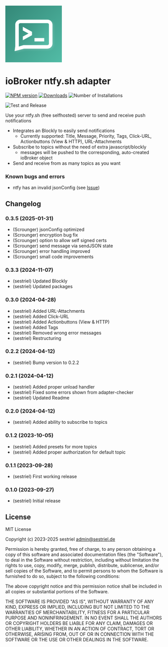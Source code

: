 ![Logo](admin/ntfy.png)
# ioBroker ntfy.sh adapter

[![NPM version](https://img.shields.io/npm/v/iobroker.ntfy.svg)](https://www.npmjs.com/package/iobroker.ntfy) [![Downloads](https://img.shields.io/npm/dm/iobroker.ntfy.svg)](https://www.npmjs.com/package/iobroker.ntfy) ![Number of Installations](https://iobroker.live/badges/ntfy-installed.svg) 

![Test and Release](https://github.com/sestriel/ioBroker.ntfy/workflows/Test%20and%20Release/badge.svg)

Use your ntfy.sh (free selfhosted) server to send and receive push notifications

* Integrates an Blockly to easily send notifications
  - Currently supported: Title, Message, Priority, Tags, Click-URL, Actionbuttons (View & HTTP), URL-Attachments
* Subscribe to topics without the need of extra javascript/blockly 
  - messages will be pushed to the corresponding, auto-created ioBroker object
* Send and receive from as many topics as you want

### Known bugs and errors
* ntfy has an invalid jsonConfig (see [Issue](https://github.com/ioBroker/adapter-react-v5/issues/292))

## Changelog
<!--
	Placeholder for the next version (at the beginning of the line):
	### **WORK IN PROGRESS**
-->
### 0.3.5 (2025-01-31)
* (Scrounger) jsonConfig optimized
* (Scrounger) encryption bug fix
* (Scrounger) option to allow self signed certs
* (Scrounger) send message via sendJSON state
* (Scrounger) error handling improved
* (Scrounger) small code improvements

### 0.3.3 (2024-11-07)
* (sestriel) Updated Blockly
* (sestriel) Updated packages

### 0.3.0 (2024-04-28)
* (sestriel) Added URL-Attachments
* (sestriel) Added Click-URL
* (sestriel) Added Actionbuttons (View & HTTP)
* (sestriel) Added Tags
* (sestriel) Removed wrong error messages
* (sestriel) Restructuring

### 0.2.2 (2024-04-12)
* (sestriel) Bump version to 0.2.2

### 0.2.1 (2024-04-12)
* (sestriel) Added proper unload handler
* (sestriel) Fixed some errors shown from adapter-checker
* (sestriel) Updated Readme

### 0.2.0 (2024-04-12)
* (sestriel) Added ability to subscribe to topics

### 0.1.2 (2023-10-05)
* (sestriel) Added presets for more topics
* (sestriel) Added proper authorization for default topic

### 0.1.1 (2023-09-28)
* (sestriel) First working release

### 0.1.0 (2023-09-27)
* (sestriel) Initial release

## License
MIT License

Copyright (c) 2023-2025 sestriel <admin@sestriel.de>

Permission is hereby granted, free of charge, to any person obtaining a copy
of this software and associated documentation files (the "Software"), to deal
in the Software without restriction, including without limitation the rights
to use, copy, modify, merge, publish, distribute, sublicense, and/or sell
copies of the Software, and to permit persons to whom the Software is
furnished to do so, subject to the following conditions:

The above copyright notice and this permission notice shall be included in all
copies or substantial portions of the Software.

THE SOFTWARE IS PROVIDED "AS IS", WITHOUT WARRANTY OF ANY KIND, EXPRESS OR
IMPLIED, INCLUDING BUT NOT LIMITED TO THE WARRANTIES OF MERCHANTABILITY,
FITNESS FOR A PARTICULAR PURPOSE AND NONINFRINGEMENT. IN NO EVENT SHALL THE
AUTHORS OR COPYRIGHT HOLDERS BE LIABLE FOR ANY CLAIM, DAMAGES OR OTHER
LIABILITY, WHETHER IN AN ACTION OF CONTRACT, TORT OR OTHERWISE, ARISING FROM,
OUT OF OR IN CONNECTION WITH THE SOFTWARE OR THE USE OR OTHER DEALINGS IN THE
SOFTWARE.